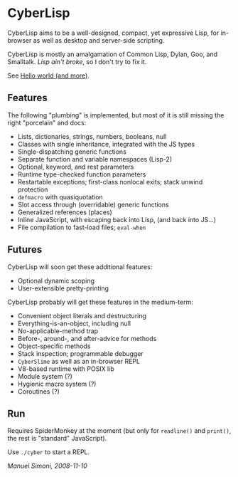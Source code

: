 CyberLisp
=========

CyberLisp aims to be a well-designed, compact, yet expressive Lisp,
for in-browser as well as desktop and server-side scripting.

CyberLisp is mostly an amalgamation of Common Lisp, Dylan, Goo, and
Smalltalk.  *Lisp ain't broke*, so I don't try to fix it.

See <a href="/manuel/cyberlisp/tree/master/blog/2008-11/hello-world.md">Hello
world (and more)</a>.

Features
--------

The following "plumbing" is implemented, but most of it is still
missing the right "porcelain" and docs:

* Lists, dictionaries, strings, numbers, booleans, null
* Classes with single inheritance, integrated with the JS types
* Single-dispatching generic functions
* Separate function and variable namespaces (Lisp-2)
* Optional, keyword, and rest parameters
* Runtime type-checked function parameters
* Restartable exceptions; first-class nonlocal exits; stack unwind protection
* `defmacro` with quasiquotation
* Slot access through (overridable) generic functions
* Generalized references (places)
* Inline JavaScript, with escaping back into Lisp, (and back into JS...)
* File compilation to fast-load files; `eval-when`

Futures
-------

CyberLisp will soon get these additional features:

* Optional dynamic scoping
* User-extensible pretty-printing

CyberLisp probably will get these features in the medium-term:

* Convenient object literals and destructuring
* Everything-is-an-object, including null
* No-applicable-method trap
* Before-, around-, and after-advice for methods
* Object-specific methods
* Stack inspection; programmable debugger
* `CyberSlime` as well as an in-browser REPL
* V8-based runtime with POSIX lib
* Module system (?)
* Hygienic macro system (?)
* Coroutines (?)

Run
---

Requires SpiderMonkey at the moment (but only for `readline()` and
`print()`, the rest is "standard" JavaScript).

Use `./cyber` to start a REPL.

*Manuel Simoni, 2008-11-10*

